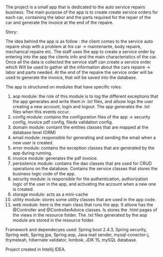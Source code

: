 The project is a small app that is dedicated to the auto service repairs business. The main purpose of the app is to create create service orders for each car, containing the labor and the parts required for the repair of the car and generate the invoice at the end of the repaire.

Story:

The idea behind the app is as follow : the client comes to the service auto repaire shop with a problem at his car -> maintenante, body repaire, mechanical repaire etc.
The staff uses the app to create a service order by entering into the app the clients info and the main characteristics of the car. Once all the data is collected the service staff can create a service order which
Will be used to gather all the information about the cars repaire -> labor and parts needed.
At the end of the repaire the service order will be used to generate the invoice, that will be saved into the database.

The app is structured on modules that have specific roles:
1.	aop module: the role of this module is to log the different exceptions that the app generates and write them in .txt files, and allsow logs the user creating a new account, login and logout. The app generates the .txt files when this events occur.
2.	config module: contains the configuration files of the app -> security config, invoice pdf config, fileds validation config.
3.	domain module: containt the entities classes that are mapped at the database level (ORM)
4.	email module: responsible for generating and sending the email when a new user is created.
5.	error module: contains the exception classes that are generated by the app during running.
6.	invoice module: generates the pdf invoice.
7.	persistence module: contains the dao classes that are used for CRUD operations on the database. Contains the service classes that stores the business logic code of the app.
8.	security module: is responsible for the authentication, authorization logic of the user in the app, and activating the account when a new one is created.
9.	storage module: acts as a mini-cache
10.	utility module: stores some utility classes that are used in the app code.
11.	web module: here is the main class that runs the app. It allsow has the @Controller and @ControllerAdvice classes. Is stores the .html pages of the views in the resource folder. The .txt files generated by the aop module are stored in the resource folder.


Framework and dependecyes used: Spring boot 2.4.3, Spring security, Spring web, Spring jpa, Spring aop,  Java mail sender, mysql-conector-j, thymeleah, hibernate validator, lombok, JDK 15, mySQL database.

Project created in Intellij IDEA.
